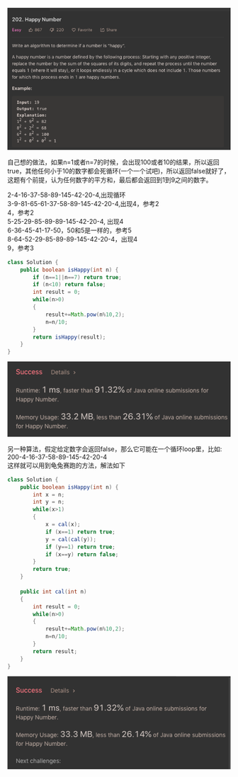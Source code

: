 ![GitHub Logo](/image/202.1.png)

自己想的做法，如果n=1或者n=7的时候，会出现100或者10的结果，所以返回true，其他任何小于10的数字都会死循环(一个一个试吧)，所以返回false就好了，这题有个前提，认为任何数字的平方和，最后都会返回到1到9之间的数字。

2-4-16-37-58-89-145-42-20-4,出现循环<br>
3-9-81-65-61-37-58-89-145-42-20-4,出现4，参考2<br>
4，参考2<br>
5-25-29-85-89-89-145-42-20-4, 出现4<br>
6-36-45-41-17-50，50和5是一样的，参考5<br>
8-64-52-29-85-89-89-145-42-20-4，出现4<br>
9，参考3

```java
class Solution {
    public boolean isHappy(int n) {
        if (n==1||n==7) return true;        
        if (n<10) return false;
        int result = 0;
        while(n>0)
        {
            result+=Math.pow(n%10,2);
            n=n/10;
        }
        return isHappy(result);
    }
}
```

![GitHub Logo](/image/202.2.png)

另一种算法，假定给定数字会返回false，那么它可能在一个循环loop里，比如:<br>
200-4-16-37-58-89-145-42-20-4<br>
这样就可以用到龟兔赛跑的方法，解法如下

```java
class Solution {
    public boolean isHappy(int n) {
        int x = n;
        int y = n;
        while(x>1)
        {
            x = cal(x);
            if (x==1) return true;
            y = cal(cal(y));
            if (y==1) return true;        
            if (x==y) return false;              
        }
        return true;
    }
    
    public int cal(int n)
    {
        int result = 0;
        while(n>0)
        {
            result+=Math.pow(n%10,2);
            n=n/10;
        }
        return result;
    }
}
```

![GitHub Logo](/image/202.3.png)